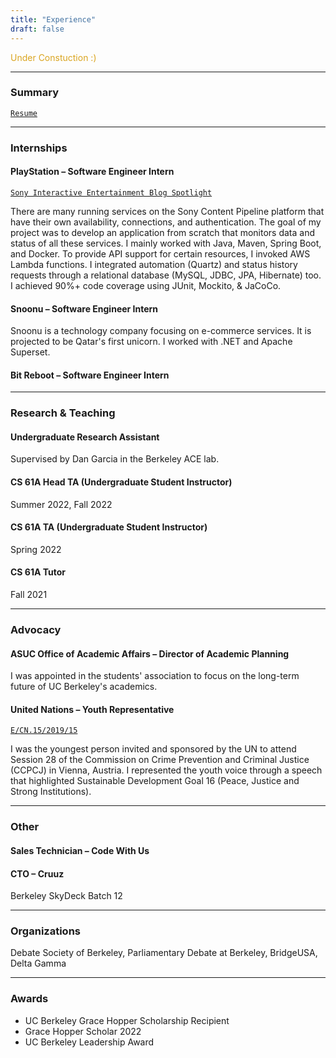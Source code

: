 ```yaml
---
title: "Experience"
draft: false
---
```


<span style="color:goldenrod">Under Constuction :) </span>

---

### Summary

[`Resume`](https://drive.google.com/file/d/1jT_BDR_jCkBkwMWvHt4iee43VR2tHykJ/view?usp=sharing)

---
<!-- <h3 style="background-color:lightgray; text-align:left; text-indent: 15px; font-weight: bold; vertical-align: middle; padding:10px 0;">
      Internships
</h3> -->

### Internships

#### PlayStation – Software Engineer Intern 

[`Sony Interactive Entertainment Blog Spotlight`](https://www.sie.com/en/blog/playstation-summer-2022-intern-spotlight/)

There are many running services on the Sony Content Pipeline platform that have their own availability, connections, and authentication. The goal of my project was to develop an application from scratch that monitors data and status of all these services. I mainly worked with Java, Maven, Spring Boot, and Docker. To provide API support for certain resources, I invoked AWS Lambda functions. I integrated automation (Quartz) and status history requests through a relational database (MySQL, JDBC, JPA, Hibernate) too. I achieved 90%+ code coverage using JUnit, Mockito, & JaCoCo. 



#### Snoonu – Software Engineer Intern 
Snoonu is a technology company focusing on e-commerce services. It is projected to be Qatar's first unicorn. I worked with .NET and Apache Superset.

#### Bit Reboot – Software Engineer Intern 



---

### Research & Teaching

#### Undergraduate Research Assistant

Supervised by Dan Garcia in the Berkeley ACE lab.

#### CS 61A Head TA (Undergraduate Student Instructor) 

Summer 2022, Fall 2022

#### CS 61A TA (Undergraduate Student Instructor) 

Spring 2022 

#### CS 61A Tutor

Fall 2021 

---

### Advocacy
#### ASUC Office of Academic Affairs – Director of Academic Planning 

I was appointed in the students' association to focus on the long-term future of UC Berkeley's academics.


#### United Nations – Youth Representative

[`E/CN.15/2019/15`](https://undocs.org/Home/Mobile?FinalSymbol=E%2F2019%2F30%2520&Language=E&DeviceType=Desktop&LangRequested=False)

I was the youngest person invited and sponsored by the UN to attend Session 28 of the Commission on Crime Prevention and Criminal Justice (CCPCJ) in Vienna, Austria. I represented the youth voice through a speech that highlighted Sustainable Development Goal 16 (Peace, Justice and Strong Institutions).

---

### Other


#### Sales Technician – Code With Us


#### CTO – Cruuz
Berkeley SkyDeck Batch 12

---

### Organizations
Debate Society of Berkeley, Parliamentary Debate at Berkeley, BridgeUSA, Delta Gamma

---

### Awards
- UC Berkeley Grace Hopper Scholarship Recipient 
- Grace Hopper Scholar 2022 
- UC Berkeley Leadership Award
